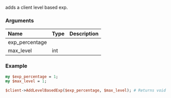 adds a client level based exp.
### Arguments
**Name**|**Type**|**Description**
:---|:---|:---
exp_percentage||
max_level|int|

### Example

```perl
my $exp_percentage = 1;
my $max_level = 1;

$client->AddLevelBasedExp($exp_percentage, $max_level); # Returns void
```